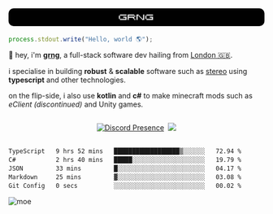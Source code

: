 
<img src="./img/banner.png" style="border-radius: 10px">

```js
process.stdout.write("Hello, world 🌎");
```

👋 hey, i'm [**grng**](https://grng.cc), a full-stack software dev hailing from [London 🇬🇧](https://www.google.com/maps/place/London/).

i specialise in building **robust** & **scalable** software such as [stereo](https://stero.cat) using **typescript** and other technologies.

on the flip-side, i also use **kotlin** and **c#** to make minecraft mods such as *eClient (discontinued)* and Unity games.

<div style="display: flex; flex-direction: row; align-items: center; justify-self: center; gap: 0.5rem;">

[![Discord Presence](https://lanyard.cnrad.dev/api/829372486780715018?hideStatus=true&hideTag=true&borderRadius=0.75rem&showDisplayName=true)](https://discord.com/users/829372486780715018)

<!-- https://builder.syvixor.com/ -->
![](https://skills.syvixor.com/api/icons?i=windows,firefox,powershell,git,visualstudiocode,rider,intellijidea,adobepremierepro,adobeaftereffects,unity,figma,qwik,svelte,nextjs,typescript,supabase,pocketbase,drizzle,kotlin,csharp,golang,haxe,bun&perline=7&radius=60)
</div>

<!--START_SECTION:waka-->

```txt
TypeScript   9 hrs 52 mins   ██████████████████▒░░░░░░   72.94 %
C#           2 hrs 40 mins   █████░░░░░░░░░░░░░░░░░░░░   19.79 %
JSON         33 mins         █░░░░░░░░░░░░░░░░░░░░░░░░   04.17 %
Markdown     25 mins         ▓░░░░░░░░░░░░░░░░░░░░░░░░   03.08 %
Git Config   0 secs          ░░░░░░░░░░░░░░░░░░░░░░░░░   00.02 %
```

<!--END_SECTION:waka-->

![moe](https://count.wellard.org/@:grngxd-github?theme=original-new&padding=1&offset=0&align=center&scale=1&pixelated=1&darkmode=auto)